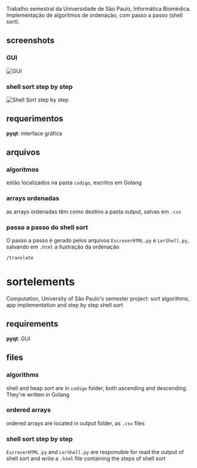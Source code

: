 Trabalho semestral da Universidade de São Paulo, Informática Biomédica. Implementação de algoritmos de ordenação, com passo a passo (shell sort).

## screenshots

### GUI
![GUI](http://u.cubeupload.com/rafaeldefazio/ordenarelementos.png)

### shell sort step by step
![Shell Sort step by step](http://u.cubeupload.com/rafaeldefazio/shellsortstepbystep.png)

## requerimentos
**pyqt**: interface gráfica

## arquivos

### algoritmos
estão localizados na pasta `codigo`, escritos em Golang

### arrays ordenadas
as arrays ordenadas têm como destino a pasta output, salvas em `.csv`

### passo a passo do shell sort
O passo a passo é gerado pelos arquivos `EscreverHTML.py` e `LerShell.py`, salvando em `.html` a ilustração da ordenação

```/translate```
# sortelements
Computation, University of São Paulo's  semester project: sort algorithms, app implementation and step by step shell sort

## requirements
**pyqt**: GUI 

## files  

### algorithms
shell and heap sort are in `codigo` folder, both ascending and descending. They're written in Golang

### ordered arrays
ordered arrays are located in output folder, as `.csv` files

### shell sort step by step
`EscreverHTML.py` and `LerShell.py` are responsible for read the output of shell sort and write a `.html` file containing the steps of shell sort
